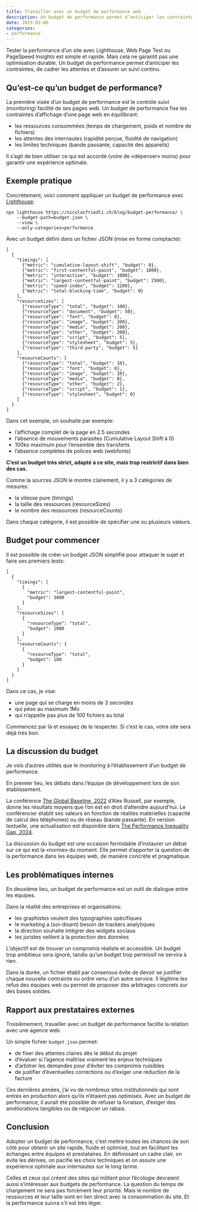 ```yaml
---
title: Travailler avec un budget de performance web
description: Un budget de performance permet d’anticiper les contraintes, de cadrer les attentes et d’assurer un suivi continu pour obtenir un site rapide, fluide et optimisé.
date: 2025-02-06
categories:
- performance
---
```


Tester la performance d’un site avec Lighthouse, Web Page Test ou PageSpeed Insights est simple et rapide.
Mais cela ne garantit pas une optimisation durable.
Un budget de performance permet d’anticiper les contraintes, de cadrer les attentes et d’assurer un suivi continu.

## Qu’est-ce qu’un budget de performance?

La première visée d’un budget de performance est le contrôle suivi (monitoring) facilité de ses pages web.
Un budget de performance fixe les contraintes d’affichage d’une page web en équilibrant:

- les ressources consommées (temps de chargement, poids et nombre de fichiers)
- les attentes des internautes (rapidité perçue, fluidité de navigation)
- les limites techniques (bande passante, capacité des appareils)

Il s’agit de bien utiliser ce qui est accordé (voire de «dépenser» moins) pour garantir une expérience optimale.

## Exemple pratique

Concrètement, voici comment appliquer un budget de performance avec [Lighthouse](https://developer.chrome.com/docs/lighthouse/overview/):

```
npx lighthouse https://nicolasfriedli.ch/blog/budget-performance/ \
    --budget-path=budget.json \
    --view \
    --only-categories=performance
```

Avec un budget défini dans un fichier JSON (mise en forme comptacte):

```
[
  {
    "timings": [
      {"metric": "cumulative-layout-shift", "budget": 0},
      {"metric": "first-contentful-paint", "budget": 1800},
      {"metric": "interactive", "budget": 1000},
      {"metric": "largest-contentful-paint", "budget": 2500},
      {"metric": "speed-index", "budget": 1200},
      {"metric": "total-blocking-time", "budget": 0}
    ],
    "resourceSizes": [
      {"resourceType": "total", "budget": 100},
      {"resourceType": "document", "budget": 50},
      {"resourceType": "font", "budget": 0},
      {"resourceType": "image", "budget": 200},
      {"resourceType": "media", "budget": 200},
      {"resourceType": "other", "budget": 200},
      {"resourceType": "script", "budget": 5},
      {"resourceType": "stylesheet", "budget": 5},
      {"resourceType": "third-party", "budget": 5}
    ],
    "resourceCounts": [
      {"resourceType": "total", "budget": 10},
      {"resourceType": "font", "budget": 0},
      {"resourceType": "image", "budget": 10},
      {"resourceType": "media", "budget": 0},
      {"resourceType": "other", "budget": 2},
      {"resourceType": "script", "budget": 1},
      {"resourceType": "stylesheet", "budget": 0}
    ]
  }
]
```

Dans cet exemple, on souhaite par exemple:

- l’affichage complet de la page en 2.5 secondes
- l’absence de mouvements parasites (Cumulative Layout Shift à 0)
- 100ko maximum pour l’ensemble des transferts
- l’absence complètes de polices web (webfonts)

**C’est un budget très strict, adapté à ce site, mais trop restrictif dans bien des cas.**

Comme la sources JSON le montre clairement, il y a 3 catégories de mesures:

- la vitesse pure (timings)
- la taille des ressources (resourceSizes)
- le nombre des ressources (resourceCounts)

Dans chaque catégorie, il est possible de spécifier une ou plusieurs valeurs.

## Budget pour commencer

Il est possible de créer un budget JSON simplifié pour attaquer le sujet et faire ses premiers tests:


```
[
  {
    "timings": [
      {
        "metric": "largest-contentful-paint",
        "budget": 3000
      }
    ],
    "resourceSizes": [
      {
        "resourceType": "total",
        "budget": 1000
      }
    ],
    "resourceCounts": [
      {
        "resourceType": "total",
        "budget": 100
      }
    ]
  }
]
```

Dans ce cas, je vise:

- une page qui se charge en moins de 3 secondes
- qui pèse au maximum 1Mo
- qui n’appelle pas plus de 100 fichiers au total

Commencez par là et essayez de le respecter.
Si c’est le cas, votre site sera déjà très bon.

## La discussion du budget

Je vois d’autres utilités que le monitoring à l’établissement d’un budget de performance.

En premier lieu, les débats dans l’équipe de développement lors de son établissement.

La conférence [The Global Baseline, 2022](https://www.youtube.com/watch?v=BmiVevOUvho) d’Alex Russell, par exemple, donne les résultats moyens que l’on est en droit d’attendre aujourd’hui.
Le conférencier établit ses valeurs en fonction de réalités matérielles (capacité de calcul des téléphones) ou de réseau (bande passante).
En version textuelle, une actualisation est disponible dans [The Performance Inequality Gap, 2024](https://infrequently.org/2024/01/performance-inequality-gap-2024/).

La discussion du budget est une occasion formidable d’instaurer un débat sur ce qui est la «norme» du moment.
Elle permet d’apporter la question de la performance dans les équipes web, de manière concrète et pragmatique.

## Les problématiques internes

En deuxième lieu, un budget de performance est  un outil de dialogue entre les équipes.

Dans la réalité des entreprises et organisations:

- les graphistes veulent des typographies spécifiques
- le marketing a (soi-disant) besoin de trackers analytiques
- la direction souhaite intégrer des widgets sociaux
- les juristes veillent à la protection des données

L’objectif est de trouver un compromis réaliste et accessible.
Un budget trop ambitieux sera ignoré, tandis qu’un budget trop permissif ne servira à rien.

Dans la durée, un fichier établi par consensus évite de devoir se justifier chaque nouvelle contrainte ou ordre venu d’un autre service.
Il légitime les refus des équipes web ou permet de proposer des arbitrages concrets sur des bases solides.

## Rapport aux prestataires externes

Troisièmement, travailler avec un budget de performance facilite la relation avec une agence web. 

Un simple fichier `budget.json` permet:

- de fixer des attentes claires dès le début du projet
- d’évaluer si l’agence maîtrise vraiment les enjeux techniques
- d’arbitrer les demandes pour d’éviter les compromis nuisibles
- de justifier d’éventuelles corrections ou d’exiger une réduction de la facture

Ces dernières années, j’ai vu de nombreux sites institutionnels qui sont entrés en production alors qu’ils n’étaient pas optimisés.
Avec un budget de performance, il aurait été possible de refuser la livraison, d’exiger des améliorations tangibles ou de négocier un rabais.

## Conclusion

Adopter un budget de performance, c’est mettre toutes les chances de son côté pour obtenir un site rapide, fluide et optimisé, tout en facilitant les échanges entre équipes et prestataires.
En définissant un cadre clair, on évite les dérives, on pacifie les choix techniques et on assure une expérience optimale aux internautes sur le long terme.

Celles et ceux qui créent des sites qui militent pour l’écologie devraient aussi s’intéresser aux budgets de performance.
La question du temps de chargement ne sera pas forcément leur priorité.
Mais le nombre de ressources et leur taille sont en lien direct avec la consommation du site.
Et la performance suivra s’il est très léger.
